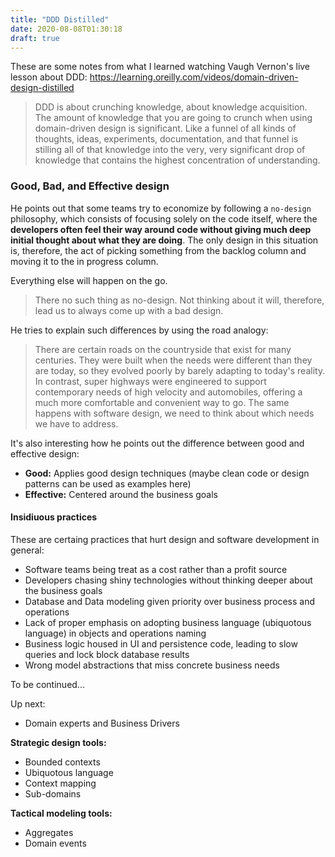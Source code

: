 ```yaml
---
title: "DDD Distilled"
date: 2020-08-08T01:30:18
draft: true
---
```


These are some notes from what I learned watching Vaugh Vernon's live lesson about DDD:
https://learning.oreilly.com/videos/domain-driven-design-distilled

> DDD is about crunching knowledge, about knowledge acquisition. The amount of knowledge that you are going to crunch when using
> domain-driven design is significant. Like a funnel of all kinds of thoughts, ideas, experiments, documentation, and that funnel is
> stilling all of that knowledge into the very, very significant drop of knowledge that contains the highest concentration of understanding.

### Good, Bad, and Effective design

He points out that some teams try to economize by following a `no-design` philosophy, which consists of focusing solely on the code itself,
where the __developers often feel their way around code without giving much deep initial thought about what they are doing__. The only
design in this situation is, therefore, the act of picking something from the backlog column and moving it to the in progress column.

Everything else will happen on the go.

> There no such thing as no-design. Not thinking about it will, therefore, lead us to always come up with a bad design.

He tries to explain such differences by using the road analogy:

> There are certain roads on the countryside that exist for many centuries. They were built when the needs were different than they are
> today, so they evolved poorly by barely adapting to today's reality. In contrast, super highways were engineered to support contemporary
> needs of high velocity and automobiles, offering a much more comfortable and convenient way to go. The same happens with software design,
> we need to think about which needs we have to address.

It's also interesting how he points out the difference between good and effective design:

- __Good:__ Applies good design techniques (maybe clean code or design patterns can be used as examples here)
- __Effective:__ Centered around the business goals

#### Insidiuous practices

These are certaing practices that hurt design and software development in general:

- Software teams being treat as a cost rather than a profit source
- Developers chasing shiny technologies without thinking deeper about the business goals
- Database and Data modeling given priority over business process and operations
- Lack of proper emphasis on adopting business language (ubiquotous language) in objects and operations naming
- Business logic housed in UI and persistence code, leading to slow queries and lock block database results
- Wrong model abstractions that miss concrete business needs

To be continued...

Up next:

- Domain experts and Business Drivers

__Strategic design tools:__

- Bounded contexts
- Ubiquotous language
- Context mapping
- Sub-domains

__Tactical modeling tools:__

- Aggregates
- Domain events
